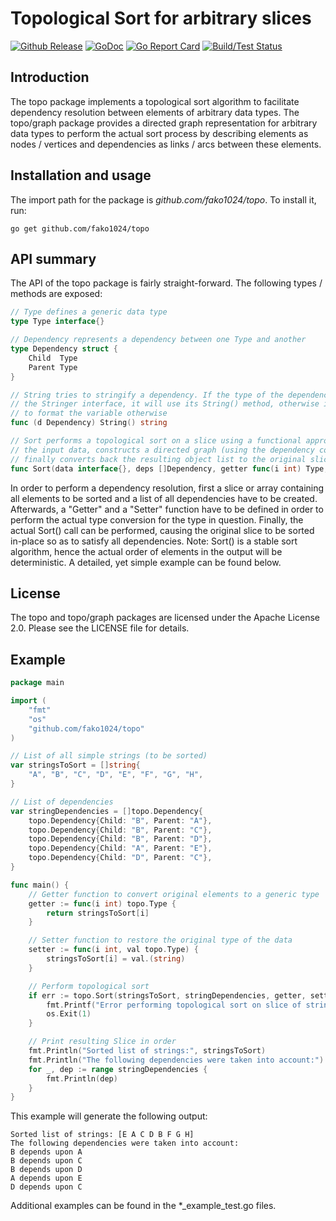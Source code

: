 # Topological Sort for arbitrary slices

[![Github Release](https://img.shields.io/github/release/fako1024/topo.svg)](https://github.com/fako1024/topo/releases)
[![GoDoc](https://godoc.org/github.com/fako1024/topo?status.svg)](https://godoc.org/github.com/fako1024/topo/)
[![Go Report Card](https://goreportcard.com/badge/github.com/fako1024/topo)](https://goreportcard.com/report/github.com/fako1024/topo)
[![Build/Test Status](https://github.com/fako1024/topo/workflows/Go/badge.svg)](https://github.com/fako1024/topo/actions?query=workflow%3AGo)

Introduction
------------

The topo package implements a topological sort algorithm to facilitate dependency resolution between elements of arbitrary data types.
The topo/graph package provides a directed graph representation for arbitrary data types to perform the actual sort process by describing elements as nodes / vertices and dependencies as links / arcs between these elements.

Installation and usage
----------------------

The import path for the package is *github.com/fako1024/topo*.
To install it, run:

    go get github.com/fako1024/topo

API summary
-----------------

The API of the topo package is fairly straight-forward. The following types / methods are exposed:

```Go
// Type defines a generic data type
type Type interface{}

// Dependency represents a dependency between one Type and another
type Dependency struct {
	Child  Type
	Parent Type
}

// String tries to stringify a dependency. If the type of the dependency fulfills
// the Stringer interface, it will use its String() method, otherwise it will try
// to format the variable otherwise
func (d Dependency) String() string

// Sort performs a topological sort on a slice using a functional approach to generalize
// the input data, constructs a directed graph (using the dependency constraints) and
// finally converts back the resulting object list to the original slice (sort in place)
func Sort(data interface{}, deps []Dependency, getter func(i int) Type, setter func(i int, val Type)) (err error)

```
In order to perform a dependency resolution, first a slice or array containing all elements to be sorted and a list of all dependencies have to be created.
Afterwards, a "Getter" and a "Setter" function have to be defined in order to perform the actual type conversion for the type in question.
Finally, the actual Sort() call can be performed, causing the original slice to be sorted in-place so as to satisfy all dependencies.
Note: Sort() is a stable sort algorithm, hence the actual order of elements in the output will be deterministic. A detailed, yet simple example can be found below.

License
-------

The topo and topo/graph packages are licensed under the Apache License 2.0. Please see the LICENSE file for details.

Example
-------

```Go
package main

import (
	"fmt"
	"os"
	"github.com/fako1024/topo"
)

// List of all simple strings (to be sorted)
var stringsToSort = []string{
	"A", "B", "C", "D", "E", "F", "G", "H",
}

// List of dependencies
var stringDependencies = []topo.Dependency{
	topo.Dependency{Child: "B", Parent: "A"},
	topo.Dependency{Child: "B", Parent: "C"},
	topo.Dependency{Child: "B", Parent: "D"},
	topo.Dependency{Child: "A", Parent: "E"},
	topo.Dependency{Child: "D", Parent: "C"},
}

func main() {
	// Getter function to convert original elements to a generic type
	getter := func(i int) topo.Type {
		return stringsToSort[i]
	}

	// Setter function to restore the original type of the data
	setter := func(i int, val topo.Type) {
		stringsToSort[i] = val.(string)
	}

	// Perform topological sort
	if err := topo.Sort(stringsToSort, stringDependencies, getter, setter); err != nil {
		fmt.Printf("Error performing topological sort on slice of strings: %s\n", err)
		os.Exit(1)
	}

	// Print resulting Slice in order
	fmt.Println("Sorted list of strings:", stringsToSort)
	fmt.Println("The following dependencies were taken into account:")
	for _, dep := range stringDependencies {
		fmt.Println(dep)
	}
}
```

This example will generate the following output:

```
Sorted list of strings: [E A C D B F G H]
The following dependencies were taken into account:
B depends upon A
B depends upon C
B depends upon D
A depends upon E
D depends upon C
```

Additional examples can be found in the *_example_test.go files.
